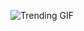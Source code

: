 
<!-- GIF_SECTION -->
![Trending GIF](https://media0.giphy.com/media/v1.Y2lkPThiYjIxNzcyenlrMHAzMzBkb2trMXhndzZtMjd1cDJ3aHhucjlvcDA1ZzYxNTQxZCZlcD12MV9naWZzX3NlYXJjaCZjdD1n/rplvK3z0IzLqBxVJWk/giphy.gif)
<!-- END_GIF_SECTION -->
